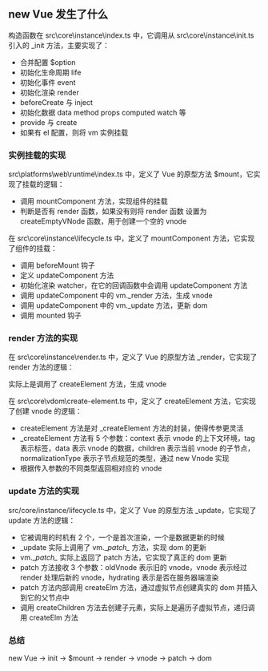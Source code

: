 ## new Vue 发生了什么

构造函数在 src\core\instance\index.ts 中，它调用从 src\core\instance\init.ts 引入的 _init 方法，主要实现了：

- 合并配置 $option
- 初始化生命周期 life
- 初始化事件 event
- 初始化渲染 render
- beforeCreate 与 inject
- 初始化数据 data method props computed watch 等
- provide 与 create
- 如果有 el 配置，则将 vm 实例挂载

### 实例挂载的实现

src\platforms\web\runtime\index.ts 中，定义了 Vue 的原型方法 $mount，它实现了挂载的逻辑：

- 调用 mountComponent 方法，实现组件的挂载
- 判断是否有 render 函数，如果没有则将 render 函数 设置为 createEmptyVNode 函数，用于创建一个空的 vnode

在 src\core\instance\lifecycle.ts 中，定义了 mountComponent 方法，它实现了组件的挂载：

- 调用 beforeMount 钩子
- 定义 updateComponent 方法
- 初始化渲染 watcher，在它的回调函数中会调用 updateComponent 方法
- 调用 updateComponent 中的 vm._render 方法，生成 vnode
- 调用 updateComponent 中的 vm._update 方法，更新 dom
- 调用 mounted 钩子

### render 方法的实现

在 src\core\instance\render.ts 中，定义了 Vue 的原型方法 _render，它实现了 render 方法的逻辑：

实际上是调用了 createElement 方法，生成 vnode

在 src\core\vdom\create-element.ts 中，定义了 createElement 方法，它实现了创建 vnode 的逻辑：

- createElement 方法是对 _createElement 方法的封装，使得传参更灵活
- _createElement 方法有 5 个参数：context 表示 vnode 的上下文环境，tag 表示标签，data 表示 vnode 的数据，children 表示当前 vnode 的子节点，normalizationType 表示子节点规范的类型，通过 new Vnode 实现
- 根据传入参数的不同类型返回相对应的 vnode

### update 方法的实现

src/core/instance/lifecycle.ts 中，定义了 Vue 的原型方法 _update，它实现了 update 方法的逻辑：

- 它被调用的时机有 2 个，一个是首次渲染，一个是数据更新的时候
- _update 实际上调用了 vm.\__patch\__ 方法，实现 dom 的更新
- vm.\__patch\__ 实际上返回了 patch 方法，它实现了真正的 dom 更新
- patch 方法接收 3 个参数：oldVnode 表示旧的 vnode，vnode 表示经过 render 处理后新的 vnode，hydrating 表示是否在服务器端渲染
- patch 方法内部调用 createElm 方法，通过虚拟节点创建真实的 dom 并插入到它的父节点中
- 调用 createChildren 方法去创建子元素，实际上是遍历子虚拟节点，递归调用 createElm 方法

### 总结

new Vue -> init -> $mount -> render -> vnode -> patch -> dom









